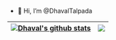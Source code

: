 - 👋 Hi, I’m @DhavalTalpada

| <a href="https://github.com/DhavalTalpada/github-readme-stats"><img align="center" src="[https://github-readme-stats.vercel.app](https://github-readme-stats-dhavaltalpadas-projects.vercel.app/)/api?username=DhavalTalpada&show_icons=true&include_all_commits=true&theme=buefy&hide_border=true" alt="Dhaval's github stats" /></a> | <a href="https://github.com/DhavalTalpada/github-readme-stats"><img align="center" src="[https://github-readme-stats.vercel.app](https://github-readme-stats-dhavaltalpadas-projects.vercel.app/)/api/top-langs/?username=DhavalTalpada&layout=compact&theme=buefy&hide_border=true" /></a> |
| ------------- | ------------- |

<!---
DhavalTalpada/DhavalTalpada is a ✨ special ✨ repository because its `README.md` (this file) appears on your GitHub profile.
You can click the Preview link to take a look at your changes.
--->
